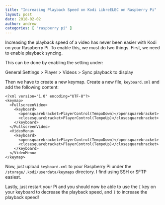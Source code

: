 ```yaml
---
title: "Increasing Playback Speed on Kodi LibreELEC on Raspberry Pi"
layout: post
date: 2018-02-02
author: andrew
categories: [ "raspberry pi" ]
---
```


Increasing the playback speed of a video has never been easier with Kodi on your Raspberry Pi.  To enable this, we must do two things. First, we need to enable playback syncing.

This can be done by enabling the setting under:

General Settings > Player > Videos > Sync playback to display

Then we have to create a new keymap. Create a new file, `keyboard.xml` and add the following content:

```
<?xml version="1.0" encoding="UTF-8"?>
<keymap>
  <FullscreenVideo>
    <keyboard>
      <opensquarebracket>PlayerControl(TempoDown)</opensquarebracket>
      <closesquarebracket>PlayerControl(TempoUp)</closesquarebracket>
    </keyboard>
  </FullscreenVideo>
  <VideoMenu>
    <keyboard>
      <opensquarebracket>PlayerControl(TempoDown)</opensquarebracket>
      <closesquarebracket>PlayerControl(TempoUp)</closesquarebracket>
    </keyboard>
  </VideoMenu>
</keymap>
```

Now, just upload `keyboard.xml` to your Raspberry Pi under the `/storage/.kodi/userdata/keymaps` directory. I find using SSH or SFTP easiest.

Lastly, just restart your Pi and you should now be able to use the `[` key on your keyboard to decrease the playback speed, and `]` to increase the playback speed!
